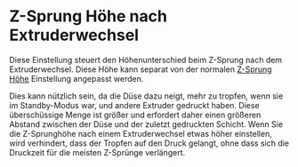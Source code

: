 Z-Sprung Höhe nach Extruderwechsel
====
Diese Einstellung steuert den Höhenunterschied beim Z-Sprung nach dem Extruderwechsel. Diese Höhe kann separat von der normalen [Z-Sprung Höhe](retraction_hop.md) Einstellung angepasst werden.

Dies kann nützlich sein, da die Düse dazu neigt, mehr zu tropfen, wenn sie im Standby-Modus war, und andere Extruder gedruckt haben. Diese überschüssige Menge ist größer und erfordert daher einen größeren Abstand zwischen der Düse und der zuletzt gedruckten Schicht. Wenn Sie die Z-Sprunghöhe nach einem Extruderwechsel etwas höher einstellen, wird verhindert, dass der Tropfen auf den Druck gelangt, ohne dass sich die Druckzeit für die meisten Z-Sprünge verlängert.